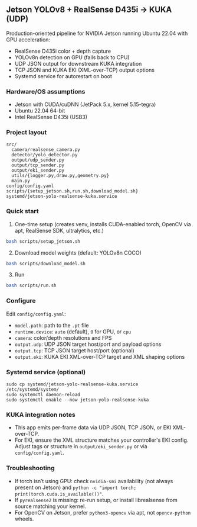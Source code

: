 ## Jetson YOLOv8 + RealSense D435i → KUKA (UDP)

Production-oriented pipeline for NVIDIA Jetson running Ubuntu 22.04 with GPU acceleration:
- RealSense D435i color + depth capture
- YOLOv8n detection on GPU (falls back to CPU)
- UDP JSON output for downstream KUKA integration
- TCP JSON and KUKA EKI (XML-over-TCP) output options
- Systemd service for autorestart on boot

### Hardware/OS assumptions
- Jetson with CUDA/cuDNN (JetPack 5.x, kernel 5.15-tegra)
- Ubuntu 22.04 64-bit
- Intel RealSense D435i (USB3)

### Project layout
```
src/
  camera/realsense_camera.py
  detector/yolo_detector.py
  output/udp_sender.py
  output/tcp_sender.py
  output/eki_sender.py
  utils/{logger.py,draw.py,geometry.py}
  main.py
config/config.yaml
scripts/{setup_jetson.sh,run.sh,download_model.sh}
systemd/jetson-yolo-realsense-kuka.service
```

### Quick start
1) One-time setup (creates venv, installs CUDA-enabled torch, OpenCV via apt, RealSense SDK, ultralytics, etc.)
```bash
bash scripts/setup_jetson.sh
```

2) Download model weights (default: YOLOv8n COCO)
```bash
bash scripts/download_model.sh
```

3) Run
```bash
bash scripts/run.sh
```

### Configure
Edit `config/config.yaml`:
- `model.path`: path to the `.pt` file
- `runtime.device`: `auto` (default), `0` for GPU, or `cpu`
- `camera`: color/depth resolutions and FPS
- `output.udp`: UDP JSON target host/port and payload options
- `output.tcp`: TCP JSON target host/port (optional)
- `output.eki`: KUKA EKI XML-over-TCP target and XML shaping options

### Systemd service (optional)
```
sudo cp systemd/jetson-yolo-realsense-kuka.service /etc/systemd/system/
sudo systemctl daemon-reload
sudo systemctl enable --now jetson-yolo-realsense-kuka
```

### KUKA integration notes
- This app emits per-frame data via UDP JSON, TCP JSON, or EKI XML-over-TCP.
- For EKI, ensure the XML structure matches your controller's EKI config. Adjust tags or structure in `output/eki_sender.py` or via `config/config.yaml`.

### Troubleshooting
- If torch isn’t using GPU: check `nvidia-smi` availability (not always present on Jetson) and `python -c "import torch; print(torch.cuda.is_available())"`.
- If `pyrealsense2` is missing: re-run setup, or install librealsense from source matching your kernel.
- For OpenCV on Jetson, prefer `python3-opencv` via apt, not `opencv-python` wheels.


